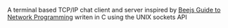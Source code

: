 A terminal based TCP/IP chat client and server inspired by [Beejs Guide to Network Programming](https://www.amazon.co.uk/Beejs-Guide-Network-Programming-Internet/dp/1705309909/ref=sr_1_1?crid=3J4C5TIX2WJ48&keywords=beej%27s+guide+to+network+programming&qid=1704496240&sprefix=beejs+gui%2Caps%2C71&sr=8-1) writen in C using the UNIX sockets API
